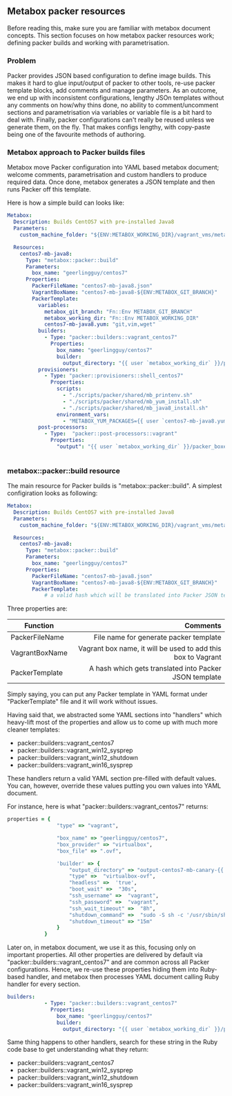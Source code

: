 ## Metabox packer resources

Before reading this, make sure you are familiar with metabox document concepts. This section focuses on how metabox packer resources work; defining packer builds and working with parametrisation.

### Problem
Packer provides JSON based configuration to define image builds. This makes it hard to glue input/output of packer  to other tools, re-use packer template blocks, add comments and manage parameters. As an outcome, we end up with inconsistent configurations, lengthy JSOn templates without any comments on how/why thins done, no ability to comment/uncomment sections and parametrisation via variables or variable file is a bit hard to deal with. Finally, packer configurations can't really be reused unless we generate them, on the fly. That makes configs lengthy, with copy-paste being one of the favourite methods of authoring. 

### Metabox approach to Packer builds files
Metabox move Packer configuration into YAML based metabox document; welcome comments, parametrisation and custom handlers to produce required data. Once done, metabox generates a JSON template and then runs Packer off this template.

Here is how a simple build can looks like:
```yaml
Metabox:
  Description: Builds CentOS7 with pre-installed Java8
  Parameters:
    custom_machine_folder: "${ENV:METABOX_WORKING_DIR}/vagrant_vms/metabox_canary_centos7"

  Resources:
    centos7-mb-java8:
      Type: "metabox::packer::build"
      Parameters:
        box_name: "geerlingguy/centos7"
      Properties:
        PackerFileName: "centos7-mb-java8.json"
        VagrantBoxName: "centos7-mb-java8-${ENV:METABOX_GIT_BRANCH}"
        PackerTemplate:
          variables:
            metabox_git_branch: "Fn::Env METABOX_GIT_BRANCH"
            metabox_working_dir: "Fn::Env METABOX_WORKING_DIR"
            centos7-mb-java8.yum: "git,vim,wget"
          builders:
            - Type: "packer::builders::vagrant_centos7"
              Properties:
                box_name: "geerlingguy/centos7"
                builder:
                  output_directory: "{{ user `metabox_working_dir` }}/packer_output/centos7-mb-java8-{{ user `metabox_git_branch` }}"
          provisioners:
            - Type: "packer::provisioners::shell_centos7"
              Properties:
                scripts:
                  - "./scripts/packer/shared/mb_printenv.sh"
                  - "./scripts/packer/shared/mb_yum_install.sh"
                  - "./scripts/packer/shared/mb_java8_install.sh"
                environment_vars: 
                  - "METABOX_YUM_PACKAGES={{ user `centos7-mb-java8.yum`  }}"
          post-processors: 
            - Type:  "packer::post-processors::vagrant"
              Properties:
                "output": "{{ user `metabox_working_dir` }}/packer_boxes/centos7-mb-java8-{{ user `metabox_git_branch` }}-{{.Provider}}.box"
        
```

### metabox::packer::build resource

The main resource for Packer builds is "metabox::packer::build". A simplest configiration looks as following:
```yaml
Metabox:
  Description: Builds CentOS7 with pre-installed Java8
  Parameters:
    custom_machine_folder: "${ENV:METABOX_WORKING_DIR}/vagrant_vms/metabox_canary_centos7"

  Resources:
    centos7-mb-java8:
      Type: "metabox::packer::build"
      Parameters:
        box_name: "geerlingguy/centos7"
      Properties:
        PackerFileName: "centos7-mb-java8.json"
        VagrantBoxName: "centos7-mb-java8-${ENV:METABOX_GIT_BRANCH}"
        PackerTemplate:
            # a valid hash which will be translated into Packer JSON template
```

Three properties are:

| Function        |  Comments  |
| -------------   | -----:|
| PackerFileName | File name for generate packer template |
| VagrantBoxName|  Vagrant box name, it will be used to add this box to Vagrant |
| PackerTemplate | A hash which gets translated into Packer JSON template |


Simply saying, you can put any Packer template in YAML format under "PackerTemplate" file and it will work without issues.

Having said that, we abstracted some YAML sections into "handlers" which heavy-lift most of the properties and allow us to come up with much more cleaner templates:

* packer::builders::vagrant_centos7
* packer::builders::vagrant_win12_sysprep
* packer::builders::vagrant_win12_shutdown
* packer::builders::vagrant_win16_sysprep

These handlers return a valid YAML section pre-filled with default values. You can, however, override these values putting you own values into YAML document.

For instance, here is what "packer::builders::vagrant_centos7" returns:
```ruby
properties = {
                "type" => "vagrant",

                "box_name" => "geerlingguy/centos7",
                "box_provider" => "virtualbox",
                "box_file" => ".ovf",

                'builder' => {
                    "output_directory" => "output-centos7-mb-canary-{{ user `metabox_git_branch` }}",
                    "type" =>  "virtualbox-ovf",
                    "headless" =>  'true',
                    "boot_wait" =>  "30s",
                    "ssh_username" =>  "vagrant",
                    "ssh_password" =>  "vagrant",
                    "ssh_wait_timeout" =>  "8h",
                    "shutdown_command" =>  "sudo -S sh -c '/usr/sbin/shutdown -h'",
                    "shutdown_timeout" => "15m"
                }
            }
```

Later on, in metabox document, we use it as this, focusing only on important properties. All other properties are delivered by default via "packer::builders::vagrant_centos7" and are common across all Packer configurations. Hence, we re-use these properties hiding them into Ruby-based handler, and metabox then processes YAML document calling Ruby handler for every section.

```yaml
builders:
            - Type: "packer::builders::vagrant_centos7"
              Properties:
                box_name: "geerlingguy/centos7"
                builder:
                  output_directory: "{{ user `metabox_working_dir` }}/packer_output/centos7-mb-java8-{{ user `metabox_git_branch` }}"

```

Same thing happens to other handlers, search for these string in the Ruby code base to get understanding what they return:
* packer::builders::vagrant_centos7
* packer::builders::vagrant_win12_sysprep
* packer::builders::vagrant_win12_shutdown
* packer::builders::vagrant_win16_sysprep



